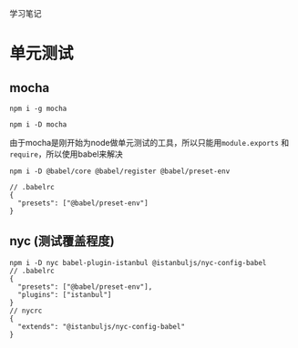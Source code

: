 学习笔记

# 单元测试

## mocha

```
npm i -g mocha

npm i -D mocha
```
由于mocha是刚开始为node做单元测试的工具，所以只能用`module.exports` 和 `require`，所以使用babel来解决

```
npm i -D @babel/core @babel/register @babel/preset-env

// .babelrc
{
  "presets": ["@babel/preset-env"]
}
```
## nyc (测试覆盖程度)
```
npm i -D nyc babel-plugin-istanbul @istanbuljs/nyc-config-babel
// .babelrc
{
  "presets": ["@babel/preset-env"],
  "plugins": ["istanbul"]
}
// nycrc
{
  "extends": "@istanbuljs/nyc-config-babel"
}
```


